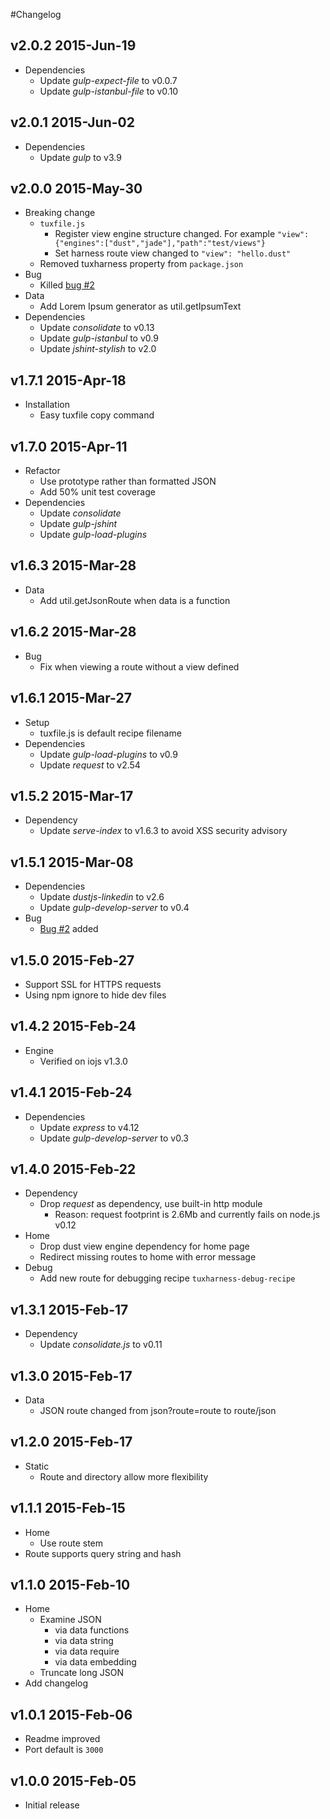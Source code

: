 #Changelog
## v2.0.2 2015-Jun-19
* Dependencies
	* Update *gulp-expect-file* to v0.0.7
	* Update *gulp-istanbul-file* to v0.10

## v2.0.1 2015-Jun-02
* Dependencies
	* Update *gulp* to v3.9

## v2.0.0 2015-May-30
* Breaking change
	* `tuxfile.js`
		* Register view engine structure changed. For example `"view":{"engines":["dust","jade"],"path":"test/views"}`
		* Set harness route view changed to `"view": "hello.dust"`
	* Removed tuxharness property from `package.json`
* Bug
	* Killed [bug #2](issues/2)
* Data
	* Add Lorem Ipsum generator as util.getIpsumText
* Dependencies
	* Update *consolidate* to v0.13
	* Update *gulp-istanbul* to v0.9
	* Update *jshint-stylish* to v2.0

## v1.7.1 2015-Apr-18
* Installation
	* Easy tuxfile copy command

## v1.7.0 2015-Apr-11
* Refactor
	* Use prototype rather than formatted JSON
	* Add 50% unit test coverage
* Dependencies
	* Update *consolidate*
	* Update *gulp-jshint*
	* Update *gulp-load-plugins*

## v1.6.3 2015-Mar-28
* Data
	* Add util.getJsonRoute when data is a function

## v1.6.2 2015-Mar-28
* Bug
	* Fix when viewing a route without a view defined

## v1.6.1 2015-Mar-27
* Setup
	* tuxfile.js is default recipe filename
* Dependencies
	* Update *gulp-load-plugins* to v0.9
	* Update *request* to v2.54

## v1.5.2 2015-Mar-17
* Dependency
	* Update *serve-index* to v1.6.3 to avoid XSS security advisory

## v1.5.1 2015-Mar-08
* Dependencies
	* Update *dustjs-linkedin* to v2.6
	* Update *gulp-develop-server* to v0.4
* Bug
	* [Bug #2](issues/2) added

## v1.5.0 2015-Feb-27
* Support SSL for HTTPS requests
* Using npm ignore to hide dev files

## v1.4.2 2015-Feb-24
* Engine
	* Verified on iojs v1.3.0

## v1.4.1 2015-Feb-24
* Dependencies
	* Update *express* to v4.12
	* Update *gulp-develop-server* to v0.3

## v1.4.0 2015-Feb-22
* Dependency
	* Drop *request* as dependency, use built-in http module
		* Reason: request footprint is 2.6Mb and currently fails on node.js v0.12
* Home
	* Drop dust view engine dependency for home page
	* Redirect missing routes to home with error message
* Debug
	* Add new route for debugging recipe `tuxharness-debug-recipe`

## v1.3.1 2015-Feb-17
* Dependency
	* Update *consolidate.js* to v0.11

## v1.3.0 2015-Feb-17
* Data
	* JSON route changed from json?route=route to route/json

## v1.2.0 2015-Feb-17
* Static
	* Route and directory allow more flexibility

## v1.1.1 2015-Feb-15
* Home
	* Use route stem
* Route supports query string and hash

## v1.1.0 2015-Feb-10
* Home
	* Examine JSON
		* via data functions
		* via data string
		* via data require
		* via data embedding
	* Truncate long JSON
* Add changelog	

## v1.0.1 2015-Feb-06
* Readme improved
* Port default is `3000`

## v1.0.0 2015-Feb-05
* Initial release
